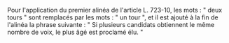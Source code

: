   
Pour l'application du premier alinéa de l'article L. 723-10, les mots : " deux tours " sont remplacés par les mots : " un tour ", et il est ajouté à la fin de l'alinéa la phrase suivante : " Si plusieurs candidats obtiennent le même nombre de voix, le plus âgé est proclamé élu. "  

  
